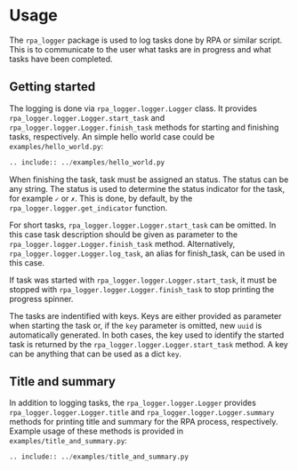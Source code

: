 # Usage

The `rpa_logger` package is used to log tasks done by RPA or similar script. This is to communicate to the user what tasks are in progress and what tasks have been completed.

## Getting started

The logging is done via `rpa_logger.logger.Logger` class. It provides `rpa_logger.logger.Logger.start_task` and `rpa_logger.logger.Logger.finish_task` methods for starting and finishing tasks, respectively. An simple hello world case could be `examples/hello_world.py`:

```python
.. include:: ../examples/hello_world.py
```

When finishing the task, task must be assigned an status. The status can be any string. The status is used to determine the status indicator for the task, for example `✓` or `✗`. This is done, by default, by the `rpa_logger.logger.get_indicator` function.

For short tasks, `rpa_logger.logger.Logger.start_task` can be omitted. In this case task description should be given as parameter to the `rpa_logger.logger.Logger.finish_task` method. Alternatively, `rpa_logger.logger.Logger.log_task`, an alias for finish_task, can be used in this case.

If task was started with `rpa_logger.logger.Logger.start_task`, it must be stopped with `rpa_logger.logger.Logger.finish_task` to stop printing the progress spinner.

The tasks are indentified with keys. Keys are either provided as parameter when starting the task or, if the `key` parameter is omitted, new `uuid` is automatically generated. In both cases, the key used to identify the started task is returned by the `rpa_logger.logger.Logger.start_task` method. A key can be anything that can be used as a dict `key`.

## Title and summary

In addition to logging tasks, the `rpa_logger.logger.Logger` provides `rpa_logger.logger.Logger.title` and `rpa_logger.logger.Logger.summary` methods for printing title and summary for the RPA process, respectively. Example usage of these methods is provided in `examples/title_and_summary.py`:

```python
.. include:: ../examples/title_and_summary.py
```
